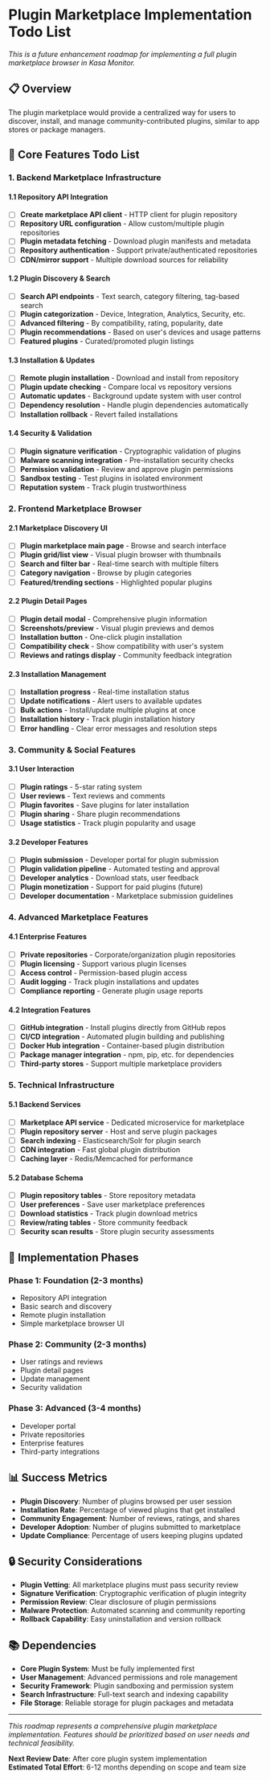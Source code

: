 # Plugin Marketplace Implementation Todo List

*This is a future enhancement roadmap for implementing a full plugin marketplace browser in Kasa Monitor.*

## 📋 Overview

The plugin marketplace would provide a centralized way for users to discover, install, and manage community-contributed plugins, similar to app stores or package managers.

## 🎯 Core Features Todo List

### 1. Backend Marketplace Infrastructure

#### 1.1 Repository API Integration
- [ ] **Create marketplace API client** - HTTP client for plugin repository
- [ ] **Repository URL configuration** - Allow custom/multiple plugin repositories  
- [ ] **Plugin metadata fetching** - Download plugin manifests and metadata
- [ ] **Repository authentication** - Support private/authenticated repositories
- [ ] **CDN/mirror support** - Multiple download sources for reliability

#### 1.2 Plugin Discovery & Search
- [ ] **Search API endpoints** - Text search, category filtering, tag-based search
- [ ] **Plugin categorization** - Device, Integration, Analytics, Security, etc.
- [ ] **Advanced filtering** - By compatibility, rating, popularity, date
- [ ] **Plugin recommendations** - Based on user's devices and usage patterns
- [ ] **Featured plugins** - Curated/promoted plugin listings

#### 1.3 Installation & Updates
- [ ] **Remote plugin installation** - Download and install from repository
- [ ] **Plugin update checking** - Compare local vs repository versions
- [ ] **Automatic updates** - Background update system with user control
- [ ] **Dependency resolution** - Handle plugin dependencies automatically
- [ ] **Installation rollback** - Revert failed installations

#### 1.4 Security & Validation
- [ ] **Plugin signature verification** - Cryptographic validation of plugins
- [ ] **Malware scanning integration** - Pre-installation security checks
- [ ] **Permission validation** - Review and approve plugin permissions
- [ ] **Sandbox testing** - Test plugins in isolated environment
- [ ] **Reputation system** - Track plugin trustworthiness

### 2. Frontend Marketplace Browser

#### 2.1 Marketplace Discovery UI
- [ ] **Plugin marketplace main page** - Browse and search interface
- [ ] **Plugin grid/list view** - Visual plugin browser with thumbnails
- [ ] **Search and filter bar** - Real-time search with multiple filters
- [ ] **Category navigation** - Browse by plugin categories
- [ ] **Featured/trending sections** - Highlighted popular plugins

#### 2.2 Plugin Detail Pages
- [ ] **Plugin detail modal** - Comprehensive plugin information
- [ ] **Screenshots/preview** - Visual plugin previews and demos
- [ ] **Installation button** - One-click plugin installation
- [ ] **Compatibility check** - Show compatibility with user's system
- [ ] **Reviews and ratings display** - Community feedback integration

#### 2.3 Installation Management
- [ ] **Installation progress** - Real-time installation status
- [ ] **Update notifications** - Alert users to available updates
- [ ] **Bulk actions** - Install/update multiple plugins at once
- [ ] **Installation history** - Track plugin installation history
- [ ] **Error handling** - Clear error messages and resolution steps

### 3. Community & Social Features

#### 3.1 User Interaction
- [ ] **Plugin ratings** - 5-star rating system
- [ ] **User reviews** - Text reviews and comments
- [ ] **Plugin favorites** - Save plugins for later installation
- [ ] **Plugin sharing** - Share plugin recommendations
- [ ] **Usage statistics** - Track plugin popularity and usage

#### 3.2 Developer Features
- [ ] **Plugin submission** - Developer portal for plugin submission
- [ ] **Plugin validation pipeline** - Automated testing and approval
- [ ] **Developer analytics** - Download stats, user feedback
- [ ] **Plugin monetization** - Support for paid plugins (future)
- [ ] **Developer documentation** - Marketplace submission guidelines

### 4. Advanced Marketplace Features

#### 4.1 Enterprise Features
- [ ] **Private repositories** - Corporate/organization plugin repositories
- [ ] **Plugin licensing** - Support various plugin licenses
- [ ] **Access control** - Permission-based plugin access
- [ ] **Audit logging** - Track plugin installations and updates
- [ ] **Compliance reporting** - Generate plugin usage reports

#### 4.2 Integration Features
- [ ] **GitHub integration** - Install plugins directly from GitHub repos
- [ ] **CI/CD integration** - Automated plugin building and publishing
- [ ] **Docker Hub integration** - Container-based plugin distribution
- [ ] **Package manager integration** - npm, pip, etc. for dependencies
- [ ] **Third-party stores** - Support multiple marketplace providers

### 5. Technical Infrastructure

#### 5.1 Backend Services
- [ ] **Marketplace API service** - Dedicated microservice for marketplace
- [ ] **Plugin repository server** - Host and serve plugin packages
- [ ] **Search indexing** - Elasticsearch/Solr for plugin search
- [ ] **CDN integration** - Fast global plugin distribution
- [ ] **Caching layer** - Redis/Memcached for performance

#### 5.2 Database Schema
- [ ] **Plugin repository tables** - Store repository metadata
- [ ] **User preferences** - Save user marketplace preferences
- [ ] **Download statistics** - Track plugin download metrics
- [ ] **Review/rating tables** - Store community feedback
- [ ] **Security scan results** - Store plugin security assessments

## 🚀 Implementation Phases

### Phase 1: Foundation (2-3 months)
- Repository API integration
- Basic search and discovery
- Remote plugin installation
- Simple marketplace browser UI

### Phase 2: Community (2-3 months)  
- User ratings and reviews
- Plugin detail pages
- Update management
- Security validation

### Phase 3: Advanced (3-4 months)
- Developer portal
- Private repositories
- Enterprise features
- Third-party integrations

## 📊 Success Metrics

- **Plugin Discovery**: Number of plugins browsed per user session
- **Installation Rate**: Percentage of viewed plugins that get installed  
- **Community Engagement**: Number of reviews, ratings, and shares
- **Developer Adoption**: Number of plugins submitted to marketplace
- **Update Compliance**: Percentage of users keeping plugins updated

## 🔒 Security Considerations

- **Plugin Vetting**: All marketplace plugins must pass security review
- **Signature Verification**: Cryptographic verification of plugin integrity
- **Permission Review**: Clear disclosure of plugin permissions
- **Malware Protection**: Automated scanning and community reporting
- **Rollback Capability**: Easy uninstallation and version rollback

## 📚 Dependencies

- **Core Plugin System**: Must be fully implemented first
- **User Management**: Advanced permissions and role management
- **Security Framework**: Plugin sandboxing and permission system
- **Search Infrastructure**: Full-text search and indexing capability
- **File Storage**: Reliable storage for plugin packages and metadata

---

*This roadmap represents a comprehensive plugin marketplace implementation. Features should be prioritized based on user needs and technical feasibility.*

**Next Review Date**: After core plugin system implementation  
**Estimated Total Effort**: 6-12 months depending on scope and team size